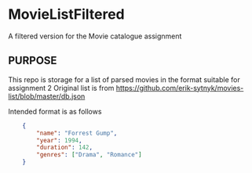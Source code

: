 # MovieListFiltered
A filtered version for the Movie catalogue assignment

## PURPOSE
This repo is storage for a list of parsed movies in the format suitable for assignment 2
Original list is from https://github.com/erik-sytnyk/movies-list/blob/master/db.json


Intended format is as follows
```json
	{
		"name": "Forrest Gump",
		"year": 1994,
		"duration": 142,
		"genres": ["Drama", "Romance"]
	}

```
